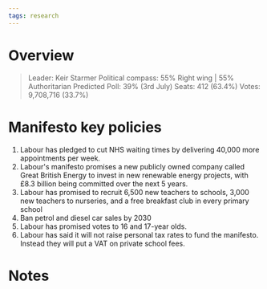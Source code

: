 ```yaml
---
tags: research
---
```

# Overview

> Leader: Keir Starmer
> Political compass: 55% Right wing | 55% Authoritarian
> Predicted Poll: 39% (3rd July)
> Seats: 412 (63.4%)
> Votes: 9,708,716 (33.7%)


# Manifesto key policies

1. Labour has pledged to cut NHS waiting times by delivering 40,000 more appointments per week.
2. Labour's manifesto promises a new publicly owned company called Great British Energy to invest in new renewable energy projects, with £8.3 billion being committed over the next 5 years.
3. Labour has promised to recruit 6,500 new teachers to schools, 3,000 new teachers to nurseries, and a free breakfast club in every primary school
4. Ban petrol and diesel car sales by 2030
5. Labour has promised votes to 16 and 17-year olds. 
6. Labour has said it will not raise personal tax rates to fund the manifesto. Instead they will put a VAT on private school fees.

# Notes

